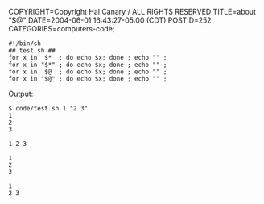 COPYRIGHT=Copyright Hal Canary / ALL RIGHTS RESERVED
TITLE=about "$@"
DATE=2004-06-01 16:43:27-05:00 (CDT)
POSTID=252
CATEGORIES=computers-code;

    #!/bin/sh
    ## test.sh ##
    for x in  $*  ; do echo $x; done ; echo "" ;
    for x in "$*" ; do echo $x; done ; echo "" ;
    for x in  $@  ; do echo $x; done ; echo "" ;
    for x in "$@" ; do echo $x; done ; echo "" ;
    

Output:

    
    $ code/test.sh 1 "2 3"
    1
    2
    3
    
    1 2 3
    
    1
    2
    3
    
    1
    2 3
